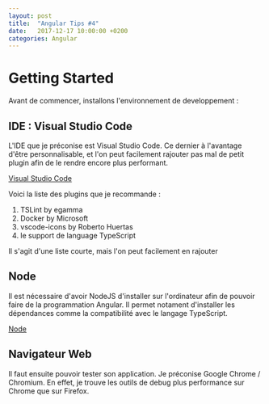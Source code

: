 ```yaml
---
layout: post
title:  "Angular Tips #4"
date:   2017-12-17 10:00:00 +0200
categories: Angular
---
```

# Getting Started

Avant de commencer, installons l'environnement de developpement :

## IDE : Visual Studio Code

L'IDE que je préconise est Visual Studio Code. Ce dernier à l'avantage d'être personnalisable, et l'on peut facilement rajouter pas mal de petit plugin afin de le rendre encore plus performant.

[Visual Studio Code](https://code.visualstudio.com)

Voici la liste des plugins que je recommande :

1. TSLint by egamma
2. Docker by Microsoft
3. vscode-icons by Roberto Huertas
4. le support de language TypeScript

Il s'agit d'une liste courte, mais l'on peut facilement en rajouter

## Node

Il est nécessaire d'avoir NodeJS d'installer sur l'ordinateur afin de pouvoir faire de la programmation Angular. Il permet notament d'installer les dépendances comme la compatibilité avec le langage TypeScript.

[Node](https://nodejs.org/en/)

## Navigateur Web

Il faut ensuite pouvoir tester son application. Je préconise Google Chrome / Chromium. En effet, je trouve les outils de debug plus performance sur Chrome que sur Firefox.
